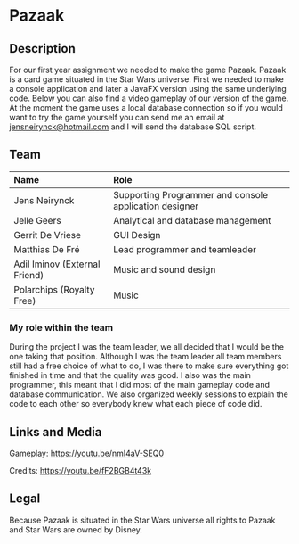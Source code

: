 # Pazaak

## Description

For our first year assignment we needed to make the game Pazaak. Pazaak is a card game situated in the Star Wars universe.
First we needed to make a console application and later a JavaFX version using the same underlying code.
Below you can also find a video gameplay of our version of the game. At the moment the game uses a local database connection so if you would want to try the game yourself you can send me an email at jensneirynck@hotmail.com and I will send the database SQL script.

## Team

| Name     | Role                        | 
| :---     | :---                          | 
| Jens Neirynck | Supporting Programmer and console application designer | 
| Jelle Geers | Analytical and database management | 
| Gerrit De Vriese | GUI Design | 
| Matthias De Fré  | Lead programmer and teamleader | 
| Adil Iminov (External Friend) | Music and sound design |
| Polarchips (Royalty Free) | Music |


### My role within the team

During the project I was the team leader, we all decided that I would be the one taking that position. Although I was the team leader all team members still had a free choice of what to do, I was there to make sure everything got finished in time and that the quality was good.
I also was the main programmer, this meant that I did most of the main gameplay code and database communication. We also organized weekly sessions to explain the code to each other so everybody knew what each piece of code did.

## Links and Media

Gameplay: https://youtu.be/nmI4aV-SEQ0

Credits: https://youtu.be/fF2BGB4t43k

## Legal

Because Pazaak is situated in the Star Wars universe all rights to Pazaak and Star Wars are owned by Disney. 
